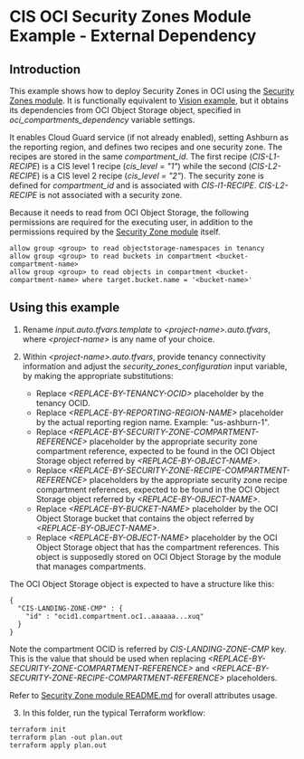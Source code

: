 # CIS OCI Security Zones Module Example - External Dependency

## Introduction

This example shows how to deploy Security Zones in OCI using the [Security Zones module](../..). It is functionally equivalent to [Vision example](../vision/), but it obtains its dependencies from OCI Object Storage object, specified in *oci_compartments_dependency* variable settings. 

It enables Cloud Guard service (if not already enabled), setting Ashburn as the reporting region, and defines two recipes and one security zone. The recipes are stored in the same *compartment_id*. The first recipe (*CIS-L1-RECIPE*) is a CIS level 1 recipe (*cis_level = "1"*) while the second (*CIS-L2-RECIPE*) is a CIS level 2 recipe (*cis_level = "2"*). The security zone is defined for *compartment_id* and is associated with *CIS-l1-RECIPE*. *CIS-L2-RECIPE* is not associated with a security zone.

Because it needs to read from OCI Object Storage, the following permissions are required for the executing user, in addition to the permissions required by the [Security Zone module](../..) itself.

```
allow group <group> to read objectstorage-namespaces in tenancy
allow group <group> to read buckets in compartment <bucket-compartment-name>
allow group <group> to read objects in compartment <bucket-compartment-name> where target.bucket.name = '<bucket-name>'
```

## Using this example
1. Rename *input.auto.tfvars.template* to *\<project-name\>.auto.tfvars*, where *\<project-name\>* is any name of your choice.

2. Within *\<project-name\>.auto.tfvars*, provide tenancy connectivity information and adjust the *security_zones_configuration* input variable, by making the appropriate substitutions:
   - Replace *\<REPLACE-BY-TENANCY-OCID\>* placeholder by the tenancy OCID. 
   - Replace *\<REPLACE-BY-REPORTING-REGION-NAME\>* placeholder by the actual reporting region name. Example: "us-ashburn-1".
   - Replace *\<REPLACE-BY-SECURITY-ZONE-COMPARTMENT-REFERENCE\>* placeholder by the appropriate security zone compartment reference, expected to be found in the OCI Object Storage object referred by *\<REPLACE-BY-OBJECT-NAME\>*. 
   - Replace *\<REPLACE-BY-SECURITY-ZONE-RECIPE-COMPARTMENT-REFERENCE\>* placeholders by the appropriate security zone recipe compartment references, expected to be found in the OCI Object Storage object referred by *\<REPLACE-BY-OBJECT-NAME\>*.
   - Replace *\<REPLACE-BY-BUCKET-NAME\>* placeholder by the OCI Object Storage bucket that contains the object referred by *\<REPLACE-BY-OBJECT-NAME\>*.
   - Replace *\<REPLACE-BY-OBJECT-NAME\>* placeholder by the OCI Object Storage object that has the compartment references. This object is supposedly stored on OCI Object Storage by the module that manages compartments.

The OCI Object Storage object is expected to have a structure like this:
```
{
  "CIS-LANDING-ZONE-CMP" : {
    "id" : "ocid1.compartment.oc1..aaaaaa...xuq"
  }
}
```

Note the compartment OCID is referred by *CIS-LANDING-ZONE-CMP* key. This is the value that should be used when replacing *\<REPLACE-BY-SECURITY-ZONE-COMPARTMENT-REFERENCE\>* and *\<REPLACE-BY-SECURITY-ZONE-RECIPE-COMPARTMENT-REFERENCE\>* placeholders.

Refer to [Security Zone module README.md](../../README.md) for overall attributes usage.

3. In this folder, run the typical Terraform workflow:
```
terraform init
terraform plan -out plan.out
terraform apply plan.out
```